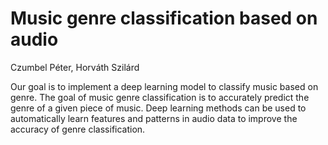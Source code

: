 # Music genre classification based on audio
Czumbel Péter, Horváth Szilárd



Our goal is to implement a deep learning model to classify music based on genre. The goal of music genre classification is to accurately predict the genre of a given piece of music. Deep learning methods can be used to automatically learn features and patterns in audio data to improve the accuracy of genre classification.
